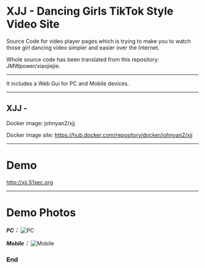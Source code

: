 # XJJ - Dancing Girls TikTok Style Video Site

Source Code for video player pages which is trying to make you to watch those girl dancing video simpler and easier over the Internet. 

Whole source code has been translated from this repository: JMWpower/xiaojiejie.

------------

It includes a Web Gui for PC and Mobile devices. 

------------

## XJJ -
Docker image: johnyan2/xjj

Docker image site: https://hub.docker.com/repository/docker/johnyan2/xjj


------------

# Demo
<http://xjj.51sec.org>

------------

# Demo Photos

***PC：***
![PC](https://ftp.bmp.ovh/imgs/2020/06/a9ad98cf11fcf815.png "PC")

***Mobile：***
![Mobile](https://ftp.bmp.ovh/imgs/2020/06/e6b0848986829db1.jpg "Mobile")

### End
